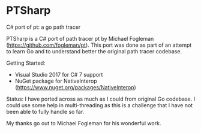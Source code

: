 # PTSharp
C# port of pt: a go path tracer

PTSharp is a C# port of path tracer pt by Michael Fogleman (https://github.com/fogleman/pt). This port was done as part of an attempt to learn Go and to understand better the original path tracer codebase.

Getting Started:
- Visual Studio 2017 for C# 7 support
- NuGet package for NativeInterop (https://www.nuget.org/packages/NativeInterop)

Status:
I have ported across as much as I could from original Go codebase. I could use some help in multi-threading as this is a challenge that I have not been able to fully handle so far. 

My thanks go out to Michael Fogleman for his wonderful work.
